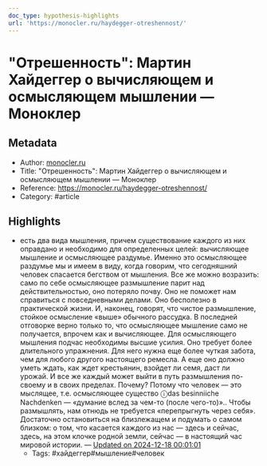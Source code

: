 ```yaml
---
doc_type: hypothesis-highlights
url: 'https://monocler.ru/haydegger-otreshennost/'
---
```

# "Отрешенность": Мартин Хайдеггер о вычисляющем и осмысляющем мышлении — Моноклер

## Metadata
- Author: [monocler.ru]()
- Title: "Отрешенность": Мартин Хайдеггер о вычисляющем и осмысляющем мышлении — Моноклер
- Reference: https://monocler.ru/haydegger-otreshennost/
- Category: #article

## Highlights
- есть два вида мышления, причем существование каждого из них оправдано и необходимо для определенных целей: вычисляющее мышление и осмысляющее раздумье. Именно это осмысляющее раздумье мы и имеем в виду, когда говорим, что сегодняшний человек спасается бегством от мышления. Все же можно возразить: само по себе осмысляющее размышление парит над действительностью, оно потеряло почву. Оно не поможет нам справиться с повседневными делами. Оно бесполезно в практической жизни. И, наконец, говорят, что чистое размышление, стойкое осмысление «выше» обычного рассудка. В последней отговорке верно только то, что осмысляющее мышление само не получается, впрочем как и вычисляющее. Для осмысляющего мышления подчас необходимы высшие усилия. Оно требует более длительного упражнения. Для него нужна еще более чуткая забота, чем для любого другого настоящего ремесла. А еще оно должно уметь ждать, как ждет крестьянин, взойдет ли семя, даст ли урожай. И все же каждый может выйти в путь размышления по-своему и в своих пределах. Почему? Потому что человек — это мыслящее, т.е. осмысляющее существо ⓘdas besinniiche Nachdenken — «думание вслед за чем-то (после чего-то)».. Чтобы размышлять, нам отнюдь не требуется «перепрыгнуть через себя». Достаточно остановиться на близлежащем и подумать о самом близком: о том, что касается каждого из нас — здесь и сейчас, здесь, на этом клочке родной земли, сейчас — в настоящий час мировой истории. — [Updated on 2024-12-18 00:01:01](https://hyp.is/Be0HSLy6Ee-c9JNvXXnPbA/monocler.ru/haydegger-otreshennost/)
   - Tags: #хайдеггер#мышление#человек
